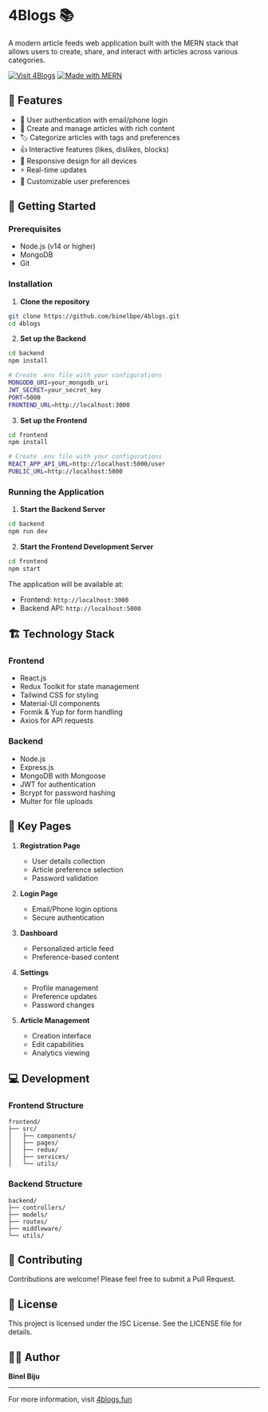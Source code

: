 # 4Blogs 📚

A modern article feeds web application built with the MERN stack that allows users to create, share, and interact with articles across various categories.

[![Visit 4Blogs](https://img.shields.io/badge/Visit-4blogs.fun-blue)](https://4blogs.fun)
[![Made with MERN](https://img.shields.io/badge/Made%20with-MERN-green)](https://www.mongodb.com/mern-stack)

## 🌟 Features

- 🔐 User authentication with email/phone login
- 📝 Create and manage articles with rich content
- 🏷️ Categorize articles with tags and preferences
- 👍 Interactive features (likes, dislikes, blocks)
- 📱 Responsive design for all devices
- ⚡ Real-time updates
- 🎨 Customizable user preferences

## 🚀 Getting Started

### Prerequisites

- Node.js (v14 or higher)
- MongoDB
- Git

### Installation

1. **Clone the repository**
```bash
git clone https://github.com/binelbpe/4blogs.git
cd 4blogs
```

2. **Set up the Backend**
```bash
cd backend
npm install

# Create .env file with your configurations
MONGODB_URI=your_mongodb_uri
JWT_SECRET=your_secret_key
PORT=5000
FRONTEND_URL=http://localhost:3000
```

3. **Set up the Frontend**
```bash
cd frontend
npm install

# Create .env file with your configurations
REACT_APP_API_URL=http://localhost:5000/user
PUBLIC_URL=http://localhost:5000
```

### Running the Application

1. **Start the Backend Server**
```bash
cd backend
npm run dev
```

2. **Start the Frontend Development Server**
```bash
cd frontend
npm start
```

The application will be available at:
- Frontend: `http://localhost:3000`
- Backend API: `http://localhost:5000`

## 🏗️ Technology Stack

### Frontend
- React.js
- Redux Toolkit for state management
- Tailwind CSS for styling
- Material-UI components
- Formik & Yup for form handling
- Axios for API requests

### Backend
- Node.js
- Express.js
- MongoDB with Mongoose
- JWT for authentication
- Bcrypt for password hashing
- Multer for file uploads

## 📱 Key Pages

1. **Registration Page**
   - User details collection
   - Article preference selection
   - Password validation

2. **Login Page**
   - Email/Phone login options
   - Secure authentication

3. **Dashboard**
   - Personalized article feed
   - Preference-based content

4. **Settings**
   - Profile management
   - Preference updates
   - Password changes

5. **Article Management**
   - Creation interface
   - Edit capabilities
   - Analytics viewing

## 💻 Development

### Frontend Structure
```
frontend/
├── src/
│   ├── components/
│   ├── pages/
│   ├── redux/
│   ├── services/
│   └── utils/
```

### Backend Structure
```
backend/
├── controllers/
├── models/
├── routes/
├── middleware/
└── utils/
```

## 🤝 Contributing

Contributions are welcome! Please feel free to submit a Pull Request.

## 📝 License

This project is licensed under the ISC License. See the LICENSE file for details.

## 👨‍💻 Author

**Binel Biju**

---

For more information, visit [4blogs.fun](https://4blogs.fun)
